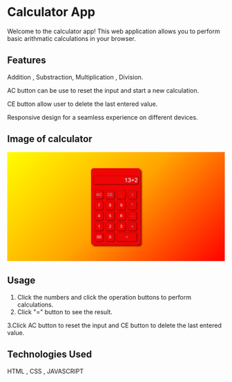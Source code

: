 # Calculator App

Welcome to the calculator app! This web application allows you to perform basic arithmatic calculations in your browser.

## Features
Addition , Substraction, Multiplication , Division.

AC button can be use to reset the input and start a new calculation.

CE button allow user to delete the last entered value.

Responsive design for a seamless experience on different devices.

## Image of calculator 
   ![Calculator App](ScreenshotCalculator.png)

## Usage
1. Click the numbers and click the operation buttons to perform calculations.
2. Click "=" button to see the result.

3.Click AC button to reset the input and CE button to delete the last entered value.

## Technologies Used
HTML , CSS , JAVASCRIPT